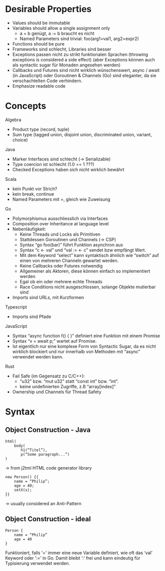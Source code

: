 
# Desirable Properties

- Values should be immutable
- Variables should allow a single assignment only
  - a = b genügt, a := b braucht es nicht
  - Named Parameters sind trivial: foo(arg1=val1, arg2=expr2)
- Functions should be pure
- Frameworks sind schlecht, Libraries sind besser
- Exceptions passen nicht zu strikt funktionalen Sprachen 
  (throwing exceptions is considered a side effect)
  (aber Exceptions können auch als syntactic sugar für Monaden angesehen werden)
- Callbacks und Futures sind nicht wirklich wünschenswert, async / await (in JavaScript) oder 
  Goroutinen & Channels (Go) sind eleganter, da sie verschachtelten Code verhindern.
- Emphasize readable code

# Concepts

Algebra
- Product type (record, tuple)
- Sum type (tagged union, disjoint union, discriminated union, variant, choice)

Java 
- Marker Interfaces sind schlecht (-> Serializable)
- Type coercion ist schlecht (1.0 == 1 ???)
- Checked Exceptions haben sich nicht wirklich bewährt

Scala
- kein Punkt vor Strich?
- kein break, continue
- Named Parameters mit =, gleich wie Zuweisung

Go
- Polymorphismus ausschliesslich via Interfaces
- Composition over Inheritance at language level
- Nebenläufigkeit: 
  - Keine Threads und Locks als Primitiven
  - Stattdessen Goroutinen und Channels  (→ CSP)
  - Syntax “go foo(bar)” führt Funktion asynchron aus
  - Syntax “c <- val” und “val := <- c” sendet bzw empfängt Wert.
  - Mit dem Keyword “select” kann syntaktisch ähnlich wie “switch” auf einen von mehreren Channeln gewartet werden.
  - Keine Callbacks oder Futures notwendig
  - Allgemeiner als Aktoren, diese können einfach so implementiert werden
  - Egal ob ein oder mehrere echte Threads
  - Race Conditions nicht ausgeschlossen, solange Objekte mutierbar sind
- Imports sind URLs, mit Kurzformen 

Typescript
- Imports sind Pfade

JavaScript
- Syntax “async function f() { }” definiert eine Funktion mit einem Promise
- Syntax “v = await p;” wartet auf Promise. 
- Ist eigentlich nur eine komplexe Form von Syntactic Sugar, da es nicht wirklich blockiert und
  nur innerhalb von Methoden mit “async” verwendet werden kann.

Rust
- Fail Safe (im Gegensatz zu C/C++): 
  - “u32” bzw. “mut u32” statt “const int” bzw. “int”.
  - keine undefinierten Zugriffe, z.B “array[index]”
- Ownership und Channels für Thread Safety 

# Syntax

## Object Construction - Java

~~~
html(
    body(
       h1(“Titel”),
       p(“Some paragraph...”)
)
~~~

→ from j2tml HTML code generator library

~~~
new Person() {{
    name = “Philip”;
    age = 40;
    setX(x);
}}
~~~

→ usually considered an Anti-Pattern

## Object Construction - ideal

~~~
Person {
    name = “Philip”
    age = 40
}
~~~

Funktioniert, falls ‘=’ immer eine neue Variable definiert, wie oft das ‘val’ Keyword oder ‘:=’ in Go. Damit bleibt ‘:’ frei und kann eindeutig für Typisierung verwendet werden.
